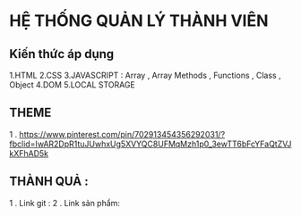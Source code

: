 # HỆ THỐNG QUẢN LÝ THÀNH VIÊN
## Kiến thức áp dụng
1.HTML
2.CSS
3.JAVASCRIPT : Array , Array Methods , Functions , Class , Object
4.DOM
5.LOCAL STORAGE
## THEME 
1 . https://www.pinterest.com/pin/702913454356292031/?fbclid=IwAR2DpR1tuJUwhxUg5XVYQC8UFMqMzh1p0_3ewTT6bFcYFaQtZVJkXFhAD5k
## THÀNH QUẢ :
1 . Link git :
2 . Link sản phẩm: